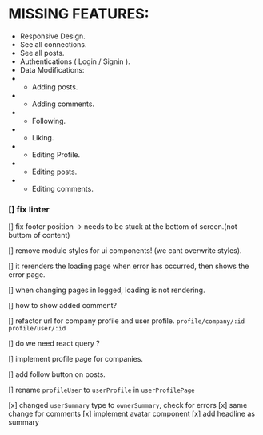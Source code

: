 # MISSING FEATURES:

- Responsive Design.
- See all connections.
- See all posts.
- Authentications ( Login / Signin ).
- Data Modifications:
- - Adding posts.
- - Adding comments.
- - Following.
- - Liking.
- - Editing Profile.
- - Editing posts.
- - Editing comments.

### [] fix linter

[] fix footer position -> needs to be stuck at the bottom of screen.(not buttom of content)

[] remove module styles for ui components! (we cant overwrite styles).

[] it rerenders the loading page when error has occurred, then shows the error page.

[] when changing pages in logged, loading is not rendering.

[] how to show added comment?

[] refactor url for company profile and user profile.
`profile/company/:id`
`profile/user/:id`

[] do we need react query ?

<!-- IMPORTANT -->

[] implement profile page for companies.

[] add follow button on posts.

[] rename `profileUser` to `userProfile` in `userProfilePage`

<!-- DONE -->

[x] changed `userSummary` type to `ownerSummary`, check for errors
[x] same change for comments
[x] implement avatar component
[x] add headline as summary
